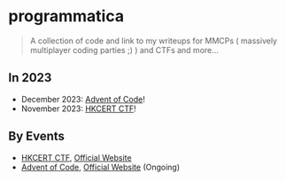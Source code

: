 # programmatica

> A collection of code and link to my writeups for MMCPs ( massively multiplayer coding parties ;) ) and CTFs and more...

## In 2023
- December 2023: [Advent of Code](/advent_of_code/2023/README.md)!
- November 2023: [HKCERT CTF](/HKCERT_CTF/2023/README.md)!

## By Events

- [HKCERT CTF](/HKCERT_CTF/README.md), [Official Website](https://ctf.hkcert.org/index.html)
- [Advent of Code](/advent_of_code/README.md), [Official Website](https://adventofcode.com/) (Ongoing)
